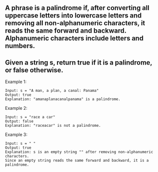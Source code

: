 ## A phrase is a palindrome if, after converting all uppercase letters into lowercase letters and removing all non-alphanumeric characters, it reads the same forward and backward. Alphanumeric characters include letters and numbers.

## Given a string s, return true if it is a palindrome, or false otherwise.

Example 1:

```
Input: s = "A man, a plan, a canal: Panama"
Output: true
Explanation: "amanaplanacanalpanama" is a palindrome.
```

Example 2:

```
Input: s = "race a car"
Output: false
Explanation: "raceacar" is not a palindrome.
```

Example 3:

```
Input: s = " "
Output: true
Explanation: s is an empty string "" after removing non-alphanumeric characters.
Since an empty string reads the same forward and backward, it is a palindrome.
```

